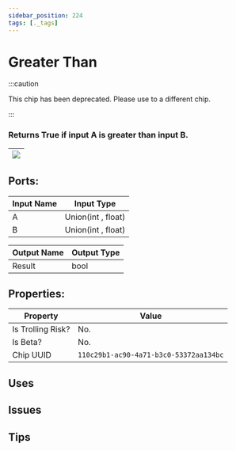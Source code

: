 ```yaml
---
sidebar_position: 224
tags: [._tags]
---
```


# Greater Than
:::caution

This chip has been deprecated. Please use to a different chip.

:::

### Returns True if input A is greater than input B.

| ![](https://images-ext-2.discordapp.net/external/MPmIaQzlEPmgGWlgi-WxBBXt0Bjv_zWPkg1y1f_sy3s/https/www.recroomcircuits.com/image/circuit/absolute-value?width=206&height=108) |
|-----|

## Ports:

| Input Name | Input Type |
|-----------|-----------|
| A | Union(int , float) |
| B | Union(int , float) |

| Output Name | Output Type |
|-----------|-----------|
| Result | bool |

## Properties:

| Property  | Value |
|-------------------|-----------|
| Is Trolling Risk? | No. |
| Is Beta? | No. |
| Chip UUID | `110c29b1-ac90-4a71-b3c0-53372aa134bc` |

## Uses

## Issues

## Tips